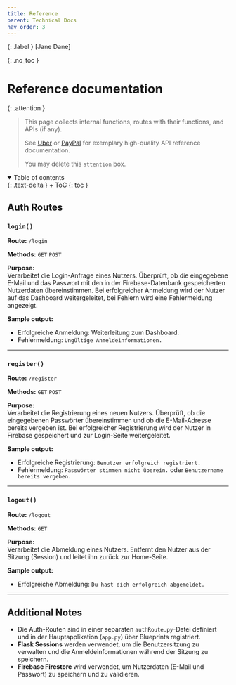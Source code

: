 ```yaml
---
title: Reference
parent: Technical Docs
nav_order: 3
---
```


{: .label }
[Jane Dane]

{: .no_toc }
# Reference documentation

{: .attention }
> This page collects internal functions, routes with their functions, and APIs (if any).
> 
> See [Uber](https://developer.uber.com/docs/drivers/references/api) or [PayPal](https://developer.paypal.com/api/rest/) for exemplary high-quality API reference documentation.
>
> You may delete this `attention` box.

<details open markdown="block">
{: .text-delta }
<summary>Table of contents</summary>
+ ToC
{: toc }
</details>

## Auth Routes

### `login()`

**Route:** `/login`

**Methods:** `GET` `POST`

**Purpose:**  
Verarbeitet die Login-Anfrage eines Nutzers. Überprüft, ob die eingegebene E-Mail und das Passwort mit den in der Firebase-Datenbank gespeicherten Nutzerdaten übereinstimmen. Bei erfolgreicher Anmeldung wird der Nutzer auf das Dashboard weitergeleitet, bei Fehlern wird eine Fehlermeldung angezeigt.

**Sample output:**  
- Erfolgreiche Anmeldung: Weiterleitung zum Dashboard.  
- Fehlermeldung: `Ungültige Anmeldeinformationen.`  

---

### `register()`

**Route:** `/register`

**Methods:** `GET` `POST`

**Purpose:**  
Verarbeitet die Registrierung eines neuen Nutzers. Überprüft, ob die eingegebenen Passwörter übereinstimmen und ob die E-Mail-Adresse bereits vergeben ist. Bei erfolgreicher Registrierung wird der Nutzer in Firebase gespeichert und zur Login-Seite weitergeleitet.

**Sample output:**  
- Erfolgreiche Registrierung: `Benutzer erfolgreich registriert.`  
- Fehlermeldung: `Passwörter stimmen nicht überein.` oder `Benutzername bereits vergeben.`

---

### `logout()`

**Route:** `/logout`

**Methods:** `GET`

**Purpose:**  
Verarbeitet die Abmeldung eines Nutzers. Entfernt den Nutzer aus der Sitzung (Session) und leitet ihn zurück zur Home-Seite.

**Sample output:**  
- Erfolgreiche Abmeldung: `Du hast dich erfolgreich abgemeldet.`  

---

## Additional Notes

- Die Auth-Routen sind in einer separaten `authRoute.py`-Datei definiert und in der Hauptapplikation (`app.py`) über Blueprints registriert.
- **Flask Sessions** werden verwendet, um die Benutzersitzung zu verwalten und die Anmeldeinformationen während der Sitzung zu speichern.
- **Firebase Firestore** wird verwendet, um Nutzerdaten (E-Mail und Passwort) zu speichern und zu validieren.

